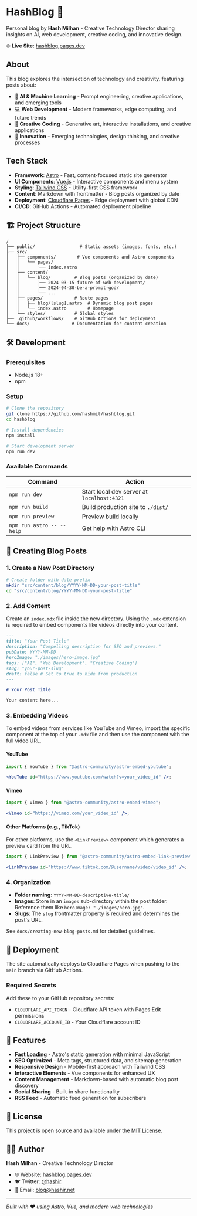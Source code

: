 # HashBlog 🚀

Personal blog by **Hash Milhan** - Creative Technology Director sharing insights on AI, web development, creative coding, and innovative design.

🌐 **Live Site**: [hashblog.pages.dev](https://hashblog.pages.dev)

## About

This blog explores the intersection of technology and creativity, featuring posts about:

- 🤖 **AI & Machine Learning** - Prompt engineering, creative applications, and emerging tools
- 💻 **Web Development** - Modern frameworks, edge computing, and future trends
- 🎨 **Creative Coding** - Generative art, interactive installations, and creative applications
- 🔮 **Innovation** - Emerging technologies, design thinking, and creative processes

## Tech Stack

- **Framework**: [Astro](https://astro.build) - Fast, content-focused static site generator
- **UI Components**: [Vue.js](https://vuejs.org) - Interactive components and menu system
- **Styling**: [Tailwind CSS](https://tailwindcss.com) - Utility-first CSS framework
- **Content**: Markdown with frontmatter - Blog posts organized by date
- **Deployment**: [Cloudflare Pages](https://pages.cloudflare.com) - Edge deployment with global CDN
- **CI/CD**: GitHub Actions - Automated deployment pipeline

## 🏗️ Project Structure

```text
/
├── public/                 # Static assets (images, fonts, etc.)
├── src/
│   ├── components/        # Vue components and Astro components
│   │   └── pages/
│   │       └── index.astro
│   ├── content/
│   │   └── blog/         # Blog posts (organized by date)
│   │       ├── 2024-03-15-future-of-web-development/
│   │       ├── 2024-04-30-be-a-prompt-god/
│   │       └── ...
│   ├── pages/            # Route pages
│   │   ├── blog/[slug].astro  # Dynamic blog post pages
│   │   └── index.astro        # Homepage
│   └── styles/           # Global styles
├── .github/workflows/    # GitHub Actions for deployment
└── docs/                # Documentation for content creation
```

## 🛠️ Development

### Prerequisites

- Node.js 18+
- npm

### Setup

```sh
# Clone the repository
git clone https://github.com/hashmil/hashblog.git
cd hashblog

# Install dependencies
npm install

# Start development server
npm run dev
```

### Available Commands

| Command                   | Action                                     |
| ------------------------- | ------------------------------------------ |
| `npm run dev`             | Start local dev server at `localhost:4321` |
| `npm run build`           | Build production site to `./dist/`         |
| `npm run preview`         | Preview build locally                      |
| `npm run astro -- --help` | Get help with Astro CLI                    |

## 📝 Creating Blog Posts

### 1. Create a New Post Directory

```sh
# Create folder with date prefix
mkdir "src/content/blog/YYYY-MM-DD-your-post-title"
cd "src/content/blog/YYYY-MM-DD-your-post-title"
```

### 2. Add Content

Create an `index.mdx` file inside the new directory. Using the `.mdx` extension is required to embed components like videos directly into your content.

```markdown
---
title: "Your Post Title"
description: "Compelling description for SEO and previews."
pubDate: YYYY-MM-DD
heroImage: "./images/hero-image.jpg"
tags: ["AI", "Web Development", "Creative Coding"]
slug: "your-post-slug"
draft: false # Set to true to hide from production
---

# Your Post Title

Your content here...
```

### 3. Embedding Videos

To embed videos from services like YouTube and Vimeo, import the specific component at the top of your `.mdx` file and then use the component with the full video URL.

#### YouTube

```jsx
import { YouTube } from "@astro-community/astro-embed-youtube";

<YouTube id="https://www.youtube.com/watch?v=your_video_id" />;
```

#### Vimeo

```jsx
import { Vimeo } from "@astro-community/astro-embed-vimeo";

<Vimeo id="https://vimeo.com/your_video_id" />;
```

#### Other Platforms (e.g., TikTok)

For other platforms, use the `<LinkPreview>` component which generates a preview card from the URL.

```jsx
import { LinkPreview } from "@astro-community/astro-embed-link-preview";

<LinkPreview id="https://www.tiktok.com/@username/video/video_id" />;
```

### 4. Organization

- **Folder naming**: `YYYY-MM-DD-descriptive-title/`
- **Images**: Store in an `images` sub-directory within the post folder. Reference them like `heroImage: "./images/hero.jpg"`.
- **Slugs**: The `slug` frontmatter property is required and determines the post's URL.

See `docs/creating-new-blog-posts.md` for detailed guidelines.

## 🚀 Deployment

The site automatically deploys to Cloudflare Pages when pushing to the `main` branch via GitHub Actions.

### Required Secrets

Add these to your GitHub repository secrets:

- `CLOUDFLARE_API_TOKEN` - Cloudflare API token with Pages:Edit permissions
- `CLOUDFLARE_ACCOUNT_ID` - Your Cloudflare account ID

## 🎨 Features

- **Fast Loading** - Astro's static generation with minimal JavaScript
- **SEO Optimized** - Meta tags, structured data, and sitemap generation
- **Responsive Design** - Mobile-first approach with Tailwind CSS
- **Interactive Elements** - Vue components for enhanced UX
- **Content Management** - Markdown-based with automatic blog post discovery
- **Social Sharing** - Built-in share functionality
- **RSS Feed** - Automatic feed generation for subscribers

## 📄 License

This project is open source and available under the [MIT License](LICENSE).

## 👨‍💻 Author

**Hash Milhan** - Creative Technology Director

- 🌐 Website: [hashblog.pages.dev](https://hashblog.pages.dev)
- 🐦 Twitter: [@hashir](https://twitter.com/hashir)
- 📧 Email: blog@hashir.net

---

_Built with ❤️ using Astro, Vue, and modern web technologies_
